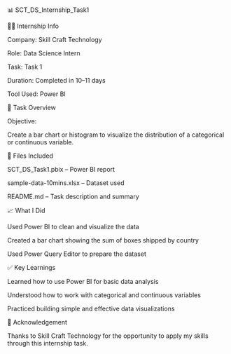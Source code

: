 📊 SCT_DS_Internship_Task1

🧑‍💻 Internship Info

  Company: Skill Craft Technology
  
  Role: Data Science Intern
  
  Task: Task 1
  
  Duration: Completed in 10–11 days
  
  Tool Used: Power BI

📌 Task Overview

  Objective:
  
  Create a bar chart or histogram to visualize the distribution of a categorical or continuous variable.

📂 Files Included

  SCT_DS_Task1.pbix – Power BI report
  
  sample-data-10mins.xlsx – Dataset used
  
  README.md – Task description and summary

📈 What I Did

  Used Power BI to clean and visualize the data
  
  Created a bar chart showing the sum of boxes shipped by country
  
  Used Power Query Editor to prepare the dataset

✅ Key Learnings

  Learned how to use Power BI for basic data analysis
  
  Understood how to work with categorical and continuous variables
  
  Practiced building simple and effective data visualizations

🙏 Acknowledgement

  Thanks to Skill Craft Technology for the opportunity to apply my skills through this internship task.
